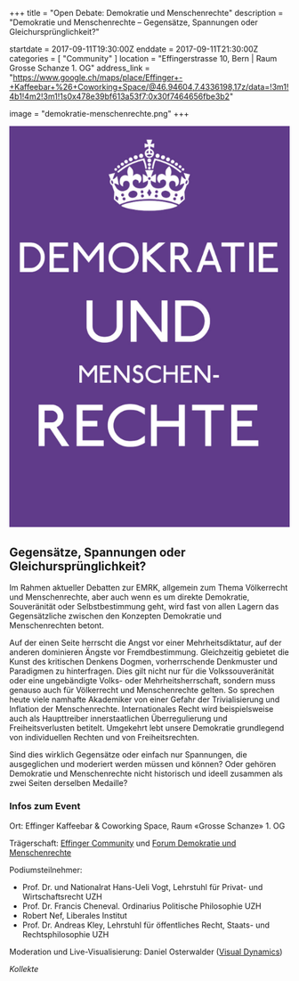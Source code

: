 +++
title = "Open Debate: Demokratie und Menschenrechte"
description = "Demokratie und Menschenrechte – Gegensätze, Spannungen oder Gleichursprünglichkeit?"

startdate = 2017-09-11T19:30:00Z
enddate = 2017-09-11T21:30:00Z
categories = [ "Community" ]
location = "Effingerstrasse 10, Bern | Raum Grosse Schanze 1. OG"
address_link = "https://www.google.ch/maps/place/Effinger+-+Kaffeebar+%26+Coworking+Space/@46.94604,7.4336198,17z/data=!3m1!4b1!4m2!3m1!1s0x478e39bf613a53f7:0x30f7464656fbe3b2"

image = "demokratie-menschenrechte.png"
+++

![Demokratie und Menschenrechte](demokratie-menschenrechte.png)

## Gegensätze, Spannungen oder Gleichursprünglichkeit?

Im Rahmen aktueller Debatten zur EMRK, allgemein zum Thema Völkerrecht und Menschenrechte, aber auch wenn es um direkte Demokratie, Souveränität oder Selbstbestimmung geht, wird fast von allen Lagern das Gegensätzliche zwischen den Konzepten Demokratie und Menschenrechten betont.

Auf der einen Seite herrscht die Angst vor einer Mehrheitsdiktatur, auf der anderen dominieren Ängste vor Fremdbestimmung. Gleichzeitig gebietet die Kunst des kritischen Denkens Dogmen, vorherrschende Denkmuster und Paradigmen zu hinterfragen. Dies gilt nicht nur für die Volkssouveränität oder eine ungebändigte Volks- oder Mehrheitsherrschaft, sondern muss genauso auch für Völkerrecht und Menschenrechte gelten. So sprechen heute viele namhafte Akademiker von einer Gefahr der Trivialisierung und Inflation der Menschenrechte. Internationales Recht wird beispielsweise auch als Haupttreiber innerstaatlichen Überregulierung und Freiheitsverlusten betitelt. Umgekehrt lebt unsere Demokratie grundlegend von individuellen Rechten und von Freiheitsrechten.

Sind dies wirklich Gegensätze oder einfach nur Spannungen, die ausgeglichen und moderiert werden müssen und können? Oder gehören Demokratie und Menschenrechte nicht historisch und ideell zusammen als zwei Seiten derselben Medaille?


### Infos zum Event

Ort: Effinger Kaffeebar & Coworking Space, Raum «Grosse Schanze» 1. OG

Trägerschaft: [Effinger Community](https://www.effinger.ch/ueber/) und [Forum Demokratie und Menschenrechte](https://www.facebook.com/Forum-Demokratie-und-Menschenrechte-669507219864337/)

Podiumsteilnehmer:

-	Prof. Dr. und Nationalrat Hans-Ueli Vogt, Lehrstuhl für Privat- und Wirtschaftsrecht UZH
-	Prof. Dr. Francis Cheneval. Ordinarius Politische Philosophie UZH
-	Robert Nef, Liberales Institut
-	Prof. Dr. Andreas Kley, Lehrstuhl für öffentliches Recht, Staats- und Rechtsphilosophie UZH

Moderation und Live-Visualisierung: Daniel Osterwalder ([Visual Dynamics](http://www.visualdynamics.ch/visual.html))


*Kollekte*

